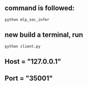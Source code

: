 ## command is followed:

```shell
python mlp_soc_infer
```

## new build a terminal, run

```shell
python client.py
```
## Host = "127.0.0.1"
## Port = "35001"
